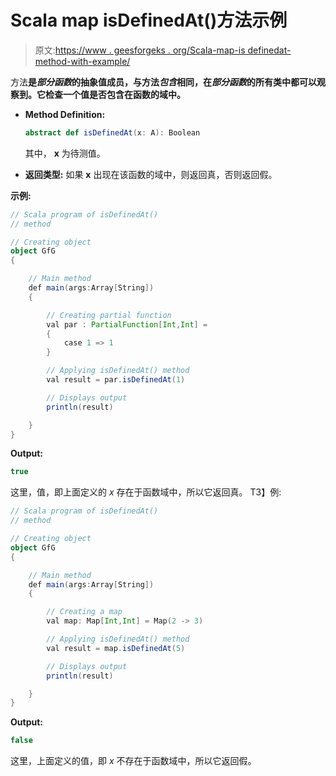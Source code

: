 # Scala map isDefinedAt()方法示例

> 原文:[https://www . geesforgeks . org/Scala-map-is definedat-method-with-example/](https://www.geeksforgeeks.org/scala-map-isdefinedat-method-with-example/)

方法**是*部分函数*的抽象值成员，与方法*包含*相同，在*部分函数*的所有类中都可以观察到。它检查一个值是否包含在函数的域中。**

*   **Method Definition:**

    ```scala
    abstract def isDefinedAt(x: A): Boolean

    ```

    其中， **x** 为待测值。

*   **返回类型:**
    如果 **x** 出现在该函数的域中，则返回真，否则返回假。

**示例:**

```scala
// Scala program of isDefinedAt()
// method

// Creating object
object GfG
{ 

    // Main method
    def main(args:Array[String])
    {

        // Creating partial function
        val par : PartialFunction[Int,Int] =
        { 
            case 1 => 1
        }

        // Applying isDefinedAt() method
        val result = par.isDefinedAt(1)

        // Displays output
        println(result)

    }
}                                         

```

**Output:**

```scala
true

```

这里，值，即上面定义的 *x* 存在于函数域中，所以它返回真。
T3】例:

```scala
// Scala program of isDefinedAt()
// method

// Creating object
object GfG
{ 

    // Main method
    def main(args:Array[String])
    {

        // Creating a map
        val map: Map[Int,Int] = Map(2 -> 3)

        // Applying isDefinedAt() method
        val result = map.isDefinedAt(5)

        // Displays output
        println(result)

    }
}     
```

**Output:**

```scala
false

```

这里，上面定义的值，即 *x* 不存在于函数域中，所以它返回假。